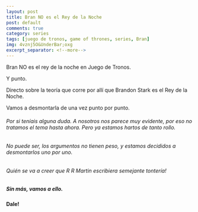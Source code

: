 ```yaml
---
layout: post
title: Bran NO es el Rey de la Noche
post: default
comments: true
category: series
tags: [juego de tronos, game of thrones, series, Bran]
img: 4vznj5O&UnderBar;oxg
excerpt_separator: <!--more-->
---
```


Bran NO es el rey de la noche en Juego de Tronos.

Y punto.

Directo sobre la teoría que corre por allí que Brandon Stark es el Rey de la Noche.

Vamos a desmontarla de una vez punto por punto.

<!--more-->


###### Por si teníais alguna duda. A nosotros nos parece muy evidente, por eso no tratamos el tema hasta ahora. Pero ya estamos hartos de tanto rollo.

###### No puede ser, los argumentos no tienen peso, y estamos decididos a desmontarlos uno por uno.

###### Quién se va a creer que R R Martin escribiera semejante tontería!

##### Sin más, vamos a ello.

#### Dale!
